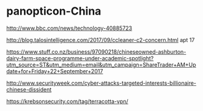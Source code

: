 # panopticon-China

http://www.bbc.com/news/technology-40885723

http://blog.talosintelligence.com/2017/09/ccleaner-c2-concern.html apt 17

https://www.stuff.co.nz/business/97090218/chineseowned-ashburton-dairy-farm-space-programme-under-academic-spotlight?utm_source=ST&utm_medium=email&utm_campaign=ShareTrader+AM+Update+for+Friday+22+September+2017

http://www.securityweek.com/cyber-attacks-targeted-interests-billionaire-chinese-dissident

https://krebsonsecurity.com/tag/terracotta-vpn/
